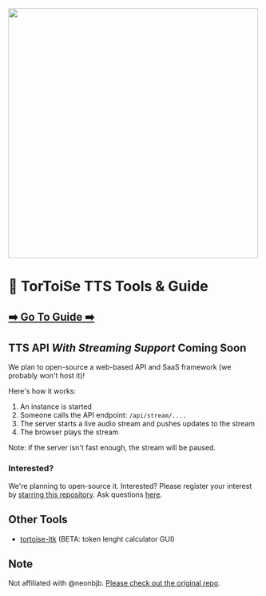 
<img src="https://github.com/tortoise-tts-tools/.github/assets/76186054/e5d09d26-e0a7-4c2c-bc0b-be7d3f37a14f" width="500">

# :turtle: TorToiSe TTS Tools & Guide

## [:arrow_right: Go To Guide :arrow_right:](https://github.com/tortoise-tts-tools/tortoise-tts-guide)

## TTS API _With Streaming Support_ Coming Soon

We plan to open-source a web-based API and SaaS framework (we probably won't host it)!

Here's how it works:

1. An instance is started
2. Someone calls the API endpoint: `/api/stream/....`
3. The server starts a live audio stream and pushes updates to the stream
4. The browser plays the stream

Note: if the server isn't fast enough, the stream will be paused.

### Interested?

We're planning to open-source it. Interested? Please register your interest by [starring this repository](https://github.com/tortoise-tts-tools/tts-api). Ask questions [here](https://github.com/tortoise-tts-tools/tts-api/discussions).

## Other Tools

* [tortoise-ltk](https://github.com/tortoise-tts-tools/tortoise-ltk) (BETA: token lenght calculator GUI)

## Note

Not affiliated with @neonbjb. [Please check out the original repo](https://github.com/neonbjb/tortoise-tts).
